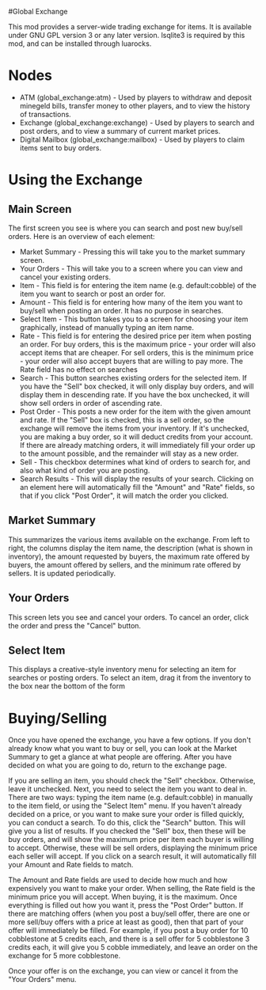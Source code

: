 #Global Exchange

This mod provides a server-wide trading exchange for items. It is available
under GNU GPL version 3 or any later version. lsqlite3 is required by this mod,
and can be installed through luarocks.

Nodes
=====
 - ATM (global_exchange:atm) - Used by players to withdraw and deposit minegeld
bills, transfer money to other players, and to view the history of transactions.
 - Exchange (global_exchange:exchange) - Used by players to search and post
 orders, and to view a summary of current market prices.
 - Digital Mailbox (global_exchange:mailbox) - Used by players to claim items
 sent to buy orders.

Using the Exchange
==================
Main Screen
-----------
The first screen you see is where you can search and post new buy/sell orders.
Here is an overview of each element:
 - Market Summary - Pressing this will take you to the market summary screen.
 - Your Orders - This will take you to a screen where you can view and cancel
 your existing orders.
 - Item - This field is for entering the item name (e.g. default:cobble) of the
 item you want to search or post an order for.
 - Amount - This field is for entering how many of the item you want to buy/sell
 when posting an order. It has no purpose in searches.
 - Select Item - This button takes you to a screen for choosing your item
 graphically, instead of manually typing an item name.
 - Rate - This field is for entering the desired price per item when posting an
 order. For buy orders, this is the maximum price - your order will also accept
 items that are cheaper. For sell orders, this is the minimum price - your
 order will also accept buyers that are willing to pay more. The Rate field has
 no effect on searches
 - Search - This button searches existing orders for the selected item. If you
 have the "Sell" box checked, it will only display buy orders, and will display
 them in descending rate. If you have the box unchecked, it will show sell
 orders in order of ascending rate.
 - Post Order - This posts a new order for the item with the given amount and
 rate. If the "Sell" box is checked, this is a sell order, so the exchange will
 remove the items from your inventory. If it's unchecked, you are making a buy
 order, so it will deduct credits from your account. If there are already
 matching orders, it will immediately fill your order up to the amount possible,
 and the remainder will stay as a new order.
 - Sell - This checkbox determines what kind of orders to search for, and also
 what kind of order you are posting.
 - Search Results - This will display the results of your search. Clicking on an
 element here will automatically fill the "Amount" and "Rate" fields, so that if
 you click "Post Order", it will match the order you clicked.

Market Summary
--------------
This summarizes the various items available on the exchange. From left to right,
the columns display the item name, the description (what is shown in inventory),
the amount requested by buyers, the maximum rate offered by buyers, the amount
offered by sellers, and the minimum rate offered by sellers. It is updated
periodically.

Your Orders
-----------
This screen lets you see and cancel your orders. To cancel an order, click the
order and press the "Cancel" button.

Select Item
-----------
This displays a creative-style inventory menu for selecting an item for searches
or posting orders. To select an item, drag it from the inventory to the box near
the bottom of the form

Buying/Selling
==============
Once you have opened the exchange, you have a few options. If you don't already
know what you want to buy or sell, you can look at the Market Summary to get a
glance at what people are offering. After you have decided on what you are
going to do, return to the exchange page.

If you are selling an item, you should check the "Sell" checkbox. Otherwise,
leave it unchecked. Next, you need to select the item you want to deal in. There
are two ways: typing the item name (e.g. default:cobble) in manually to the item
field, or using the "Select Item" menu. If you haven't already decided on a price,
or you want to make sure your order is filled quickly, you can conduct a search.
To do this, click the "Search" button. This will give you a list of results. If
you checked the "Sell" box, then these will be buy orders, and will show the
maximum price per item each buyer is willing to accept. Otherwise, these will be
sell orders, displaying the minimum price each seller will accept. If you click
on a search result, it will automatically fill your Amount and Rate fields to
match.

The Amount and Rate fields are used to decide how much and how expensively you
want to make your order. When selling, the Rate field is the minimum price you
will accept. When buying, it is the maximum. Once everything is filled out how
you want it, press the "Post Order" button. If there are matching offers (when
you post a buy/sell offer, there are one or more sell/buy offers with a price
at least as good), then that part of your offer will immediately be filled. For
example, if you post a buy order for 10 cobblestone at 5 credits each, and there
is a sell offer for 5 cobblestone 3 credits each, it will give you 5 cobble
immediately, and leave an order on the exchange for 5 more cobblestone.

Once your offer is on the exchange, you can view or cancel it from the "Your
Orders" menu. 

